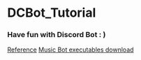 # DCBot_Tutorial
### Have fun with Discord Bot : )

[Reference](https://hackmd.io/@Ev0n9YKlTzCKhedHrgZ2zw/Sy9ux3b_9)
[Music Bot executables download](https://drive.google.com/drive/folders/1saBzH-jajJuDgn2_d_Ts_Yf-RtNj6aZa?usp=sharing)

